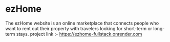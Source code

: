 # ezHome
The ezHome website is an online marketplace that connects people who want to rent out their property with travelers looking for short-term or long-term stays.
project link :- https://ezhome-fullstack.onrender.com
